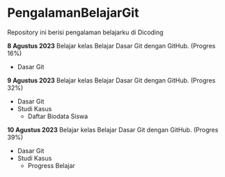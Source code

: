 # PengalamanBelajarGit
Repository ini berisi pengalaman belajarku di Dicoding

**8 Agustus 2023**
Belajar kelas Belajar Dasar Git dengan GitHub. (Progres 16%)
* Dasar Git

**9 Agustus 2023**
Belajar kelas Belajar Dasar Git dengan GitHub. (Progres 32%)
* Dasar Git
* Studi Kasus
  - Daftar Biodata Siswa

**10 Agustus 2023**
Belajar kelas Belajar Dasar Git dengan GitHub. (Progres 39%)
* Dasar Git
* Studi Kasus
  - Progress Belajar
